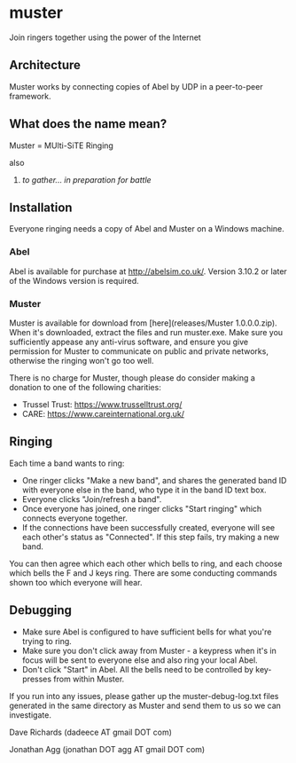 # muster
Join ringers together using the power of the Internet

## Architecture 

Muster works by connecting copies of Abel by UDP in a peer-to-peer framework.

## What does the name mean? 

Muster = MUlti-SiTE Ringing

also

1. _to gather... in preparation for battle_

## Installation

Everyone ringing needs a copy of Abel and Muster on a Windows machine. 
### Abel
Abel is available for purchase at <http://abelsim.co.uk/>. Version 3.10.2 or later of the Windows version is required.

### Muster
Muster is available for download from [here](releases/Muster 1.0.0.0.zip). When it's downloaded, extract the files and run muster.exe. Make sure you sufficiently appease any anti-virus software, and ensure you give permission for Muster to communicate on public and private networks, otherwise the ringing won't go too well.

There is no charge for Muster, though please do consider making a donation to one of the following charities:
* Trussel Trust: https://www.trusselltrust.org/
* CARE: https://www.careinternational.org.uk/

## Ringing
Each time a band wants to ring:
* One ringer clicks "Make a new band", and shares the generated band ID with everyone else in the band, who type it in the band ID text box.
* Everyone clicks "Join/refresh a band".
* Once everyone has joined, one ringer clicks "Start ringing" which connects everyone together.
* If the connections have been successfully created, everyone will see each other's status as "Connected". If this step fails, try making a new band.

You can then agree which each other which bells to ring, and each choose which bells the F and J keys ring. There are some conducting commands shown too which everyone will hear.

## Debugging
* Make sure Abel is configured to have sufficient bells for what you're trying to ring.
* Make sure you don't click away from Muster - a keypress when it's in focus will be sent to everyone else and also ring your local Abel.
* Don't click "Start" in Abel. All the bells need to be controlled by key-presses from within Muster.

If you run into any issues, please gather up the muster-debug-log.txt files generated in the same directory as Muster and send them to us so we can investigate.

Dave Richards (dadeece AT gmail DOT com)

Jonathan Agg (jonathan DOT agg AT gmail DOT com)